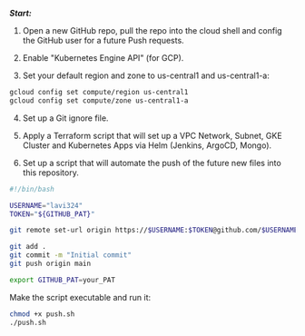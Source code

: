 ***Start:***

1) Open a new GitHub repo, pull the repo into the cloud shell and config the GitHub user for a future Push requests.

2) Enable "Kubernetes Engine API" (for GCP).

3) Set your default region and zone to us-central1 and us-central1-a:
```bash
gcloud config set compute/region us-central1
gcloud config set compute/zone us-central1-a
```
4) Set up a Git ignore file.

5) Apply a Terraform script that will set up a VPC Network, Subnet, GKE Cluster and Kubernetes Apps via Helm (Jenkins, ArgoCD, Mongo).

6) Set up a script that will automate the push of the future new files into this repository.
```bash
#!/bin/bash

USERNAME="lavi324"
TOKEN="${GITHUB_PAT}"

git remote set-url origin https://$USERNAME:$TOKEN@github.com/$USERNAME/sport-tables-ai.git

git add .
git commit -m "Initial commit"
git push origin main
```
```bash
export GITHUB_PAT=your_PAT
```
Make the script executable and run it:
```bash
chmod +x push.sh
./push.sh
```
